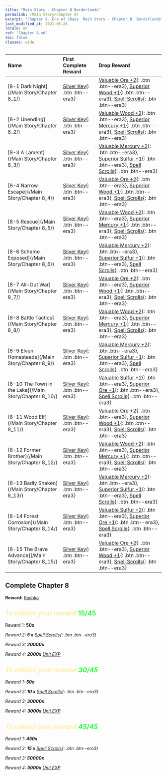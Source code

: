 ```yaml
---
title: "Main Story - Chapter 8 Borderlands"
permalink: /Main Story/Chapter 8/
excerpt: "Chapter 8. Era of Chaos  Main Story - Chapter 8. Borderlands"
last_modified_at: 2021-05-28
locale: en
ref: "Chapter 8.md"
toc: false
classes: wide
---
```


  | Name |  First Complete Reward | Drop Reward |
  |:------------|:------------|:------------| 
  | [8-1 Dark Night](/Main Story/Chapter 8_1/) | [Silver Key](/Items/con_693/){: .btn .btn--era3} | [Valuable Ore +2](/Items/mat_26/){: .btn .btn--era3}, [Superior Wood +1](/Items/mat_20/){: .btn .btn--era3}, [Spell Scrolls](/Items/con_694/){: .btn .btn--era3} |
  | [8-2 Unending](/Main Story/Chapter 8_2/) | [Silver Key](/Items/con_693/){: .btn .btn--era3} | [Valuable Wood +2](/Items/mat_27/){: .btn .btn--era3}, [Superior Mercury +1](/Items/mat_21/){: .btn .btn--era3}, [Spell Scrolls](/Items/con_694/){: .btn .btn--era3} |
  | [8-3 A Lament](/Main Story/Chapter 8_3/) | [Silver Key](/Items/con_693/){: .btn .btn--era3} | [Valuable Mercury +2](/Items/mat_28/){: .btn .btn--era3}, [Superior Sulfur +1](/Items/mat_22/){: .btn .btn--era3}, [Spell Scrolls](/Items/con_694/){: .btn .btn--era3} |
  | [8-4 Narrow Escape](/Main Story/Chapter 8_4/) | [Silver Key](/Items/con_693/){: .btn .btn--era3} | [Valuable Ore +2](/Items/mat_26/){: .btn .btn--era3}, [Superior Wood +1](/Items/mat_20/){: .btn .btn--era3}, [Spell Scrolls](/Items/con_694/){: .btn .btn--era3} |
  | [8-5 Rescue](/Main Story/Chapter 8_5/) | [Silver Key](/Items/con_693/){: .btn .btn--era3} | [Valuable Wood +2](/Items/mat_27/){: .btn .btn--era3}, [Superior Mercury +1](/Items/mat_21/){: .btn .btn--era3}, [Spell Scrolls](/Items/con_694/){: .btn .btn--era3} |
  | [8-6 Scheme Exposed](/Main Story/Chapter 8_6/) | [Silver Key](/Items/con_693/){: .btn .btn--era3} | [Valuable Mercury +2](/Items/mat_28/){: .btn .btn--era3}, [Superior Sulfur +1](/Items/mat_22/){: .btn .btn--era3}, [Spell Scrolls](/Items/con_694/){: .btn .btn--era3} |
  | [8-7 All-Out War](/Main Story/Chapter 8_7/) | [Silver Key](/Items/con_693/){: .btn .btn--era3} | [Valuable Ore +2](/Items/mat_26/){: .btn .btn--era3}, [Superior Wood +1](/Items/mat_20/){: .btn .btn--era3}, [Spell Scrolls](/Items/con_694/){: .btn .btn--era3} |
  | [8-8 Battle Tactics](/Main Story/Chapter 8_8/) | [Silver Key](/Items/con_693/){: .btn .btn--era3} | [Valuable Wood +2](/Items/mat_27/){: .btn .btn--era3}, [Superior Mercury +1](/Items/mat_21/){: .btn .btn--era3}, [Spell Scrolls](/Items/con_694/){: .btn .btn--era3} |
  | [8-9 Elven Homesteads](/Main Story/Chapter 8_9/) | [Silver Key](/Items/con_693/){: .btn .btn--era3} | [Valuable Mercury +2](/Items/mat_28/){: .btn .btn--era3}, [Superior Sulfur +1](/Items/mat_22/){: .btn .btn--era3}, [Spell Scrolls](/Items/con_694/){: .btn .btn--era3} |
  | [8-10 The Town in the Lake](/Main Story/Chapter 8_10/) | [Silver Key](/Items/con_693/){: .btn .btn--era3} | [Valuable Sulfur +2](/Items/mat_29/){: .btn .btn--era3}, [Superior Ore +1](/Items/mat_19/){: .btn .btn--era3}, [Spell Scrolls](/Items/con_694/){: .btn .btn--era3} |
  | [8-11 Wood Elf](/Main Story/Chapter 8_11/) | [Silver Key](/Items/con_693/){: .btn .btn--era3} | [Valuable Ore +2](/Items/mat_26/){: .btn .btn--era3}, [Superior Wood +1](/Items/mat_20/){: .btn .btn--era3}, [Spell Scrolls](/Items/con_694/){: .btn .btn--era3} |
  | [8-12 Former Brother](/Main Story/Chapter 8_12/) | [Silver Key](/Items/con_693/){: .btn .btn--era3} | [Valuable Wood +2](/Items/mat_27/){: .btn .btn--era3}, [Superior Mercury +1](/Items/mat_21/){: .btn .btn--era3}, [Spell Scrolls](/Items/con_694/){: .btn .btn--era3} |
  | [8-13 Badly Shaken](/Main Story/Chapter 8_13/) | [Silver Key](/Items/con_693/){: .btn .btn--era3} | [Valuable Mercury +2](/Items/mat_28/){: .btn .btn--era3}, [Superior Sulfur +1](/Items/mat_22/){: .btn .btn--era3}, [Spell Scrolls](/Items/con_694/){: .btn .btn--era3} |
  | [8-14 Forest Corrosion](/Main Story/Chapter 8_14/) | [Silver Key](/Items/con_693/){: .btn .btn--era3} | [Valuable Sulfur +2](/Items/mat_29/){: .btn .btn--era3}, [Superior Ore +1](/Items/mat_19/){: .btn .btn--era3}, [Spell Scrolls](/Items/con_694/){: .btn .btn--era3} |
  | [8-15 The Brave Advance](/Main Story/Chapter 8_15/) | [Silver Key](/Items/con_693/){: .btn .btn--era3} | [Valuable Ore +2](/Items/mat_26/){: .btn .btn--era3}, [Superior Wood +1](/Items/mat_20/){: .btn .btn--era3}, [Spell Scrolls](/Items/con_694/){: .btn .btn--era3} |


## Complete Chapter 8

 **Reward:** [Rashka](/heroes/Rashka/)



## <span style="color: #ffeea0">To collect your reward:</span><span style="color: #27f73a">15/45</span>

 Reward 1:  **50x** <i class="fas fa-gem"/>

 Reward 2: **5 x** [Spell Scrolls](/Items/con_694/){: .btn .btn--era3}

 Reward 3:  **20000x** <i class="fas fa-coins"/>

 Reward 4:  **2000x** [Unit EXP](/Items/con_902/)



## <span style="color: #ffeea0">To collect your reward:</span><span style="color: #27f73a">30/45</span>

 Reward 1:  **50x** <i class="fas fa-gem"/>

 Reward 2: **10 x** [Spell Scrolls](/Items/con_694/){: .btn .btn--era3}

 Reward 3:  **30000x** <i class="fas fa-coins"/>

 Reward 4:  **3000x** [Unit EXP](/Items/con_902/)



## <span style="color: #ffeea0">To collect your reward:</span><span style="color: #27f73a">45/45</span>

 Reward 1:  **450x** <i class="fas fa-gem"/>

 Reward 2: **15 x** [Spell Scrolls](/Items/con_694/){: .btn .btn--era3}

 Reward 3:  **50000x** <i class="fas fa-coins"/>

 Reward 4:  **5000x** [Unit EXP](/Items/con_902/)


